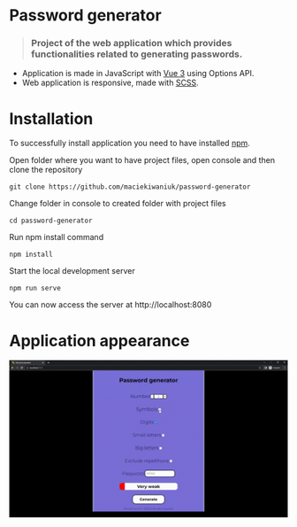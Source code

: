 # Password generator

> ### Project of the web application which provides functionalities related to generating passwords.

- Application is made in JavaScript with [Vue 3](https://vuejs.org/) using Options API.
- Web application is responsive, made with [SCSS](https://sass-lang.com/documentation/syntax).

# Installation

To successfully install application you need to have installed [npm](https://docs.npmjs.com/cli/v7/commands/npm-install).

Open folder where you want to have project files, open console and then clone the repository

    git clone https://github.com/maciekiwaniuk/password-generator
	
Change folder in console to created folder with project files

	cd password-generator
	
Run npm install command

	npm install
	
Start the local development server

    npm run serve

You can now access the server at http://localhost:8080

# Application appearance

![](https://github.com/maciekiwaniuk/password-generator/raw/main/src/assets/readme_appearance.gif)


    